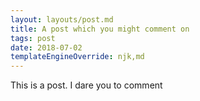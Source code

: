 ```yaml
---
layout: layouts/post.md
title: A post which you might comment on
tags: post
date: 2018-07-02
templateEngineOverride: njk,md
---
```


This is a post. I dare you to comment
